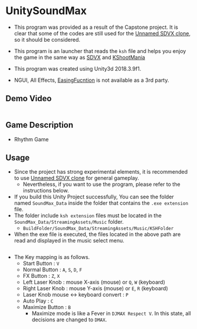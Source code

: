 # UnitySoundMax

* This program was provided as a result of the Capstone project.
  It is clear that some of the codes are still used for the [Unnamed SDVX clone](https://github.com/Drewol/unnamed-sdvx-clone), so it should be considered.

* This program is an launcher that reads the `ksh` file and helps you enjoy the game in the same way as [SDVX](https://remywiki.com/What_is_SOUND_VOLTEX) and [KShootMania](https://www.kshootmania.com/)
* This program was created using Unity3d 2018.3.9f1.
* NGUI, All Effects, [EasingFucntion](https://gist.github.com/cjddmut/d789b9eb78216998e95c) is not available as a 3rd party.

## Demo Video

![]()

## Game Description

* Rhythm Game

## Usage

* Since the project has strong experimental elements, it is recommended to use [Unnamed SDVX clone](https://github.com/Drewol/unnamed-sdvx-clone) for general gameplay.
  * Nevertheless, if you want to use the program, please refer to the instructions below.
* If you build this Unity Project successfully, You can see the folder named `SoundMax_Data` inside the folder that contains the `.exe extension` file.
* The folder include `ksh extension` files must be located in the `SoundMax_Data/StreamingAssets/Music` folder.
  * `BuildFolder/SoundMax_Data/StreamingAssets/Music/KSHFolder`
* When the exe file is executed, the files located in the above path are read and displayed in the music select menu.

![]()

* The Key mapping is as follows.
  * Start Button : `V`
  * Normal Button : `A`, `S`, `D`, `F`
  * FX Button : `Z`, `X`
  * Left Laser Knob : mouse X-axis (mouse) or `Q`, `W` (keyboard)
  * Right Laser Knob : mouse Y-axis (mouse) or `E`, `R` (keyboard)
  * Laser Knob mouse <-> keyboard convert : `P`
  * Auto Play : `C`
  * Maximize Button : `B`
    * Maximize mode is like a Fever in `DJMAX Respect V`. In this state, all decisions are changed to `DMAX`.